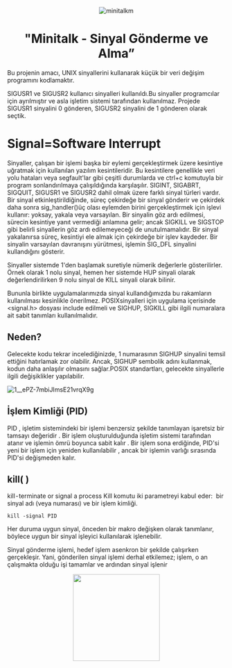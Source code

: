 <div align="center">

![minitalkm](https://github.com/beyzabektas/42Cursus/assets/91256847/ea3bbbf3-89dd-40c7-8d16-a14a2cb93eca)

# "Minitalk - Sinyal Gönderme ve Alma”
</div>

Bu projenin amacı, UNIX sinyallerini kullanarak küçük bir veri değişim programını
kodlamaktır.

SIGUSR1 ve SIGUSR2 kullanıcı sinyalleri kullanıldı.Bu sinyaller programcılar için ayrılmıştır ve asla işletim sistemi tarafından kullanılmaz. Projede SIGUSR1 sinyalini 0 gönderen, SIGUSR2 sinyalini de 1 gönderen olarak seçtik.

# Signal=Software Interrupt 

Sinyaller, çalışan bir işlemi başka bir eylemi gerçekleştirmek üzere kesintiye uğratmak için kullanılan yazılım kesintileridir. Bu kesintilere genellikle veri yolu hataları veya segfault'lar gibi çeşitli durumlarda ve ctrl+c komutuyla bir program sonlandırılmaya çalışıldığında karşılaşılır.
SIGINT, SIGABRT, SIGQUIT, SIGUSR1 ve SIGUSR2 dahil olmak üzere farklı sinyal türleri vardır.
Bir sinyal etkinleştirildiğinde, süreç çekirdeğe bir sinyal gönderir ve çekirdek daha sonra sig_handler()üç olası eylemden birini gerçekleştirmek için işlevi kullanır: yoksay, yakala veya varsayılan.
Bir sinyalin göz ardı edilmesi, sürecin kesintiye yanıt vermediği anlamına gelir; ancak SIGKILL ve SIGSTOP gibi belirli sinyallerin göz ardı edilemeyeceği de unutulmamalıdır. Bir sinyal yakalanırsa süreç, kesintiyi ele almak için çekirdeğe bir işlev kaydeder. Bir sinyalin varsayılan davranışını yürütmesi, işlemin SIG_DFL sinyalini kullandığını gösterir.

Sinyaller sistemde 1'den başlamak suretiyle nümerik değerlerle gösterilirler.
Örnek olarak 1 nolu sinyal, hemen her sistemde HUP sinyali olarak değerlendirilirken 9 nolu sinyal de KILL sinyali olarak bilinir.

Bununla birlikte uygulamalarımızda sinyal kullandığımızda bu rakamların kullanılması kesinlikle önerilmez. POSIXsinyalleri için uygulama içerisinde <signal.h> dosyası include edilmeli ve SIGHUP, SIGKILL gibi ilgili numaralara ait sabit tanımları kullanılmalıdır.

## Neden?
Gelecekte kodu tekrar incelediğinizde, 1 numarasının SIGHUP sinyalini temsil ettiğini hatırlamak zor olabilir. Ancak, SIGHUP sembolik adını kullanmak, kodun daha anlaşılır olmasını sağlar.POSIX standartları, gelecekte sinyallerle ilgili değişiklikler yapılabilir.

![1__ePZ-7mbiJImsE21vrqX9g](https://github.com/beyzabektas/42Cursus/assets/91256847/756bad35-839d-4a8f-8b5e-848cda941347)

## İşlem Kimliği (PID)
PID , işletim sistemindeki bir işlemi benzersiz şekilde tanımlayan işaretsiz bir tamsayı değeridir . Bir işlem oluşturulduğunda işletim sistemi tarafından atanır ve işlemin ömrü boyunca sabit kalır . Bir işlem sona erdiğinde, PID'si yeni bir işlem için yeniden kullanılabilir , ancak bir işlemin varlığı sırasında PID'si değişmeden kalır.

## kill( )
kill - terminate or signal a process
Kill komutu iki parametreyi kabul eder: 
bir sinyal adı (veya numarası) ve bir işlem kimliği.

```
kill -signal PID
```

Her duruma uygun sinyal, önceden bir makro değişken olarak tanımlanır, böylece uygun bir sinyal işleyici kullanılarak işlenebilir.

Sinyal gönderme işlemi, hedef işlem asenkron bir şekilde çalışırken gerçekleşir. Yani, gönderilen sinyal işlemi derhal etkilemez; işlem, o an çalışmakta olduğu işi tamamlar ve ardından sinyal işlenir



<div id="header" align="center">
  <img src="https://media.giphy.com/media/RNZIqvlB7cAyCdh9Gu/giphy.gif" width="200"/>
</div>

